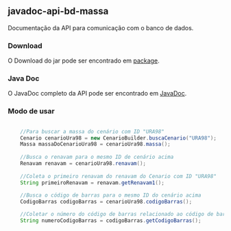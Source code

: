 ## javadoc-api-bd-massa

Documentação da API para comunicação com o banco de dados.

### Download 

O Download do jar pode ser encontrado em [package](https://andrehenr.github.io/javadoc-api-bd-massa/jar/api-bd-massa-1.0.jar).

### Java Doc

O JavaDoc completo da API pode ser encontrado em [JavaDoc](https://andrehenr.github.io/javadoc-api-bd-massa/apidocs/index.html).

### Modo de usar

```Java

	//Para buscar a massa do cenário com ID "URA98"
	Cenario cenarioUra98 = new CenarioBuilder.buscaCenario("URA98");
	Massa massaDoCenarioUra98 = cenarioUra98.massa();
	
	//Busca o renavam para o mesmo ID de cenário acima
	Renavam renavam = cenarioUra98.renavam();
	
	//Coleta o primeiro renavam do renavam do Cenario com ID "URA98"
	String primeiroRenavam = renavam.getRenavam1();
	
	//Busca o código de barras para o mesmo ID do cenário acima
	CodigoBarras codigoBarras = cenarioUra98.codigoBarras();

	//Coletar o número do código de barras relacionado ao código de barras acima
	String numeroCodigoBarras = codigoBarras.getCodigoBarras();
```





